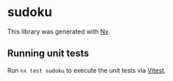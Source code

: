 # sudoku

This library was generated with [Nx](https://nx.dev).

## Running unit tests

Run `nx test sudoku` to execute the unit tests via [Vitest](https://vitest.dev/).
